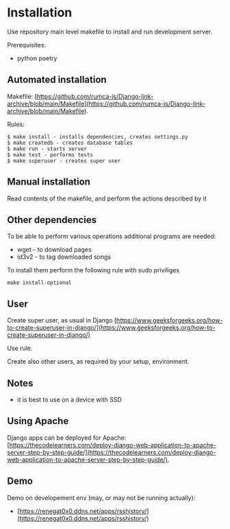 # Installation

Use repository main level makefile to install and run development server.

Prerequisites:
 - python poetry

## Automated installation

Makefile: [https://github.com/rumca-js/Django-link-archive/blob/main/Makefile](https://github.com/rumca-js/Django-link-archive/blob/main/Makefile).

Rules:
```
$ make install - installs dependencies, creates settings.py
$ make createdb - creates database tables
$ make run - starts server
$ make test - performs tests
$ make superuser - creates super user
```

## Manual installation

Read contents of the makefile, and perform the actions described by it

## Other dependencies

To be able to perform various operations additional programs are needed:
 - wget - to download pages
 - id3v2 - to tag downloaded songs

To install them perform the following rule with sudo priviliges
```
make install-optional
```

## User

Create super user, as usual in Django [https://www.geeksforgeeks.org/how-to-create-superuser-in-django/](https://www.geeksforgeeks.org/how-to-create-superuser-in-django/)

Use rule.

Create also other users, as required by your setup, environment.

## Notes

 - it is best to use on a device with SSD

## Using Apache

Django apps can be deployed for Apache: [https://thecodelearners.com/deploy-django-web-application-to-apache-server-step-by-step-guide/](https://thecodelearners.com/deploy-django-web-application-to-apache-server-step-by-step-guide/).

## Demo

Demo on developement env (may, or may not be running actually):
 - [https://renegat0x0.ddns.net/apps/rsshistory/](https://renegat0x0.ddns.net/apps/rsshistory/)

